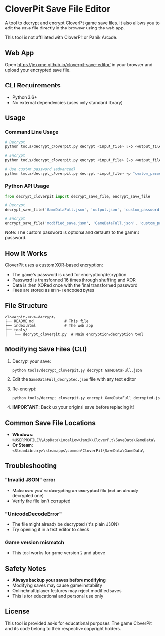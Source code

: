 # CloverPit Save File Editor

A tool to decrypt and encrypt CloverPit game save files. It also allows you to edit the save file directly in the browser using the web app.

This tool is not affiliated with CloverPit or Panik Arcade.

## Web App

Open https://jexxme.github.io/cloverpit-save-editor/ in your browser and upload your encrypted save file.

## CLI Requirements

- Python 3.6+
- No external dependencies (uses only standard library)

## Usage

### Command Line Usage

```bash
# Decrypt
python tools/decrypt_cloverpit.py decrypt <input_file> [-o <output_file>]

# Encrypt
python tools/decrypt_cloverpit.py encrypt <input_file> [-o <output_file>]

# Use custom password (advanced)
python tools/decrypt_cloverpit.py decrypt <input_file> -p "custom_password"
```

### Python API Usage

```python
from decrypt_cloverpit import decrypt_save_file, encrypt_save_file

# Decrypt
decrypt_save_file('GameDataFull.json', 'output.json', 'custom_password')

# Encrypt
encrypt_save_file('modified_save.json', 'GameDataFull.json', 'custom_password')
```

Note: The custom password is optional and defaults to the game's password.

## How It Works

CloverPit uses a custom XOR-based encryption:

   - The game's password is used for encryption/decryption
   - Password is transformed 16 times through shuffling and XOR
   - Data is then XORed once with the final transformed password
   - Files are stored as latin-1 encoded bytes

## File Structure

```
cloverpit-save-decrypt/
├── README.md              # This file
├── index.html             # The web app
├── tools/
│   └── decrypt_cloverpit.py  # Main encryption/decryption tool
```

## Modifying Save Files (CLI)

1. Decrypt your save:
   ```bash
   python tools/decrypt_cloverpit.py decrypt GameDataFull.json
   ```

2. Edit the `GameDataFull_decrypted.json` file with any text editor

3. Re-encrypt:
   ```bash
   python tools/decrypt_cloverpit.py encrypt GameDataFull_decrypted.json
   ```

4. **IMPORTANT**: Back up your original save before replacing it!

## Common Save File Locations

- **Windows**: `%USERPROFILE%\AppData\LocalLow\Panik\CloverPit\SaveData\GameData\`
- **Or Steam**: `<SteamLibrary>\steamapps\common\CloverPit\SaveData\GameData\`

## Troubleshooting

### "Invalid JSON" error
- Make sure you're decrypting an encrypted file (not an already decrypted one)
- Verify the file isn't corrupted

### "UnicodeDecodeError"
- The file might already be decrypted (it's plain JSON)
- Try opening it in a text editor to check

### Game version mismatch
- This tool works for game version 2 and above

## Safety Notes

- **Always backup your saves before modifying**
- Modifying saves may cause game instability
- Online/multiplayer features may reject modified saves
- This is for educational and personal use only

## License

This tool is provided as-is for educational purposes. The game CloverPit and its code belong to their respective copyright holders.

